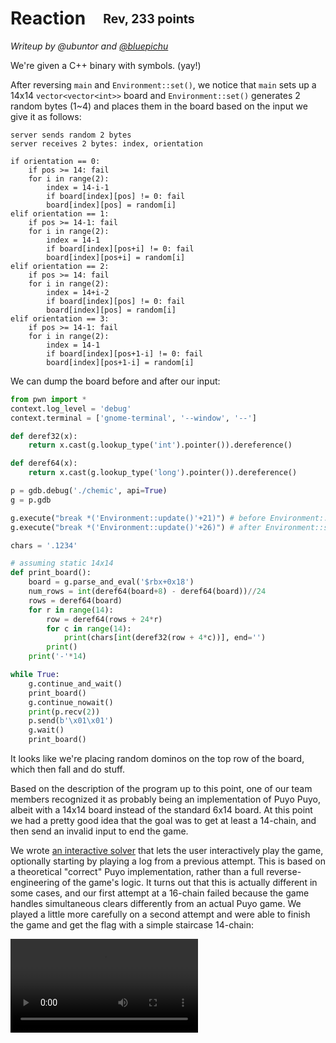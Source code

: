 # Reaction&emsp;<sub><sup>Rev, 233 points</sup></sub>

_Writeup by @ubuntor and [@bluepichu](https://github.com/bluepichu)_

We're given a C++ binary with symbols. (yay!)

After reversing `main` and `Environment::set()`, we notice that `main` sets up a 14x14 `vector<vector<int>>` board and `Environment::set()` generates 2 random bytes (1~4) and places them in the board based on the input we give it as follows:
```
server sends random 2 bytes
server receives 2 bytes: index, orientation

if orientation == 0:
    if pos >= 14: fail
    for i in range(2):
        index = 14-i-1
        if board[index][pos] != 0: fail
        board[index][pos] = random[i]
elif orientation == 1:
    if pos >= 14-1: fail
    for i in range(2):
        index = 14-1
        if board[index][pos+i] != 0: fail
        board[index][pos+i] = random[i]
elif orientation == 2:
    if pos >= 14: fail
    for i in range(2):
        index = 14+i-2
        if board[index][pos] != 0: fail
        board[index][pos] = random[i]
elif orientation == 3:
    if pos >= 14-1: fail
    for i in range(2):
        index = 14-1
        if board[index][pos+1-i] != 0: fail
        board[index][pos+1-i] = random[i]
```

We can dump the board before and after our input:
```python
from pwn import *
context.log_level = 'debug'
context.terminal = ['gnome-terminal', '--window', '--']

def deref32(x):
    return x.cast(g.lookup_type('int').pointer()).dereference()

def deref64(x):
    return x.cast(g.lookup_type('long').pointer()).dereference()

p = gdb.debug('./chemic', api=True)
g = p.gdb

g.execute("break *('Environment::update()'+21)") # before Environment::set()
g.execute("break *('Environment::update()'+26)") # after Environment::set()

chars = '.1234'

# assuming static 14x14
def print_board():
    board = g.parse_and_eval('$rbx+0x18')
    num_rows = int(deref64(board+8) - deref64(board))//24
    rows = deref64(board)
    for r in range(14):
        row = deref64(rows + 24*r)
        for c in range(14):
            print(chars[int(deref32(row + 4*c))], end='')
        print()
    print('-'*14)

while True:
    g.continue_and_wait()
    print_board()
    g.continue_nowait()
    print(p.recv(2))
    p.send(b'\x01\x01')
    g.wait()
    print_board()
```

It looks like we're placing random dominos on the top row of the board, which then fall and do stuff.

Based on the description of the program up to this point, one of our team members recognized it as probably being an implementation of Puyo Puyo, albeit with a 14x14 board instead of the standard 6x14 board.  At this point we had a pretty good idea that the goal was to get at least a 14-chain, and then send an invalid input to end the game.

We wrote [an interactive solver](./solve.py) that lets the user interactively play the game, optionally starting by playing a log from a previous attempt.  This is based on a theoretical "correct" Puyo implementation, rather than a full reverse-engineering of the game's logic.  It turns out that this is actually different in some cases, and our first attempt at a 16-chain failed because the game handles simultaneous clears differently from an actual Puyo game.  We played a little more carefully on a second attempt and were able to finish the game and get the flag with a simple staircase 14-chain:

![Our solution](./solve.mov)
